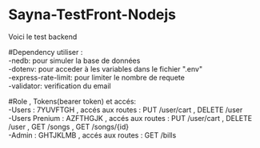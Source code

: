 # Sayna-TestFront-Nodejs
Voici le test backend

#Dependency utiliser :<br/>
    -nedb: pour simuler la base de données<br/>
    -dotenv: pour acceder à les variables dans le fichier ".env"<br/>
    -express-rate-limit: pour limiter le nombre de requete<br/>
    -validator: verification du email<br/>

#Role , Tokens(bearer token) et accés:<br/>
    -Users : 7YUVFTGH , accés aux routes : PUT  /user/cart , DELETE   /user<br/>
    -Users Prenium : AZFTHGJK , accés aux routes :  PUT  /user/cart , DELETE   /user , GET   /songs , GET   /songs/{id}<br/>
    -Admin : GHTJKLMB , accés aux routes : GET   /bills<br/>
